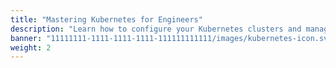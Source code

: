 ```yaml
---
title: "Mastering Kubernetes for Engineers"
description: "Learn how to configure your Kubernetes clusters and manage the lifecycle of your workloads"
banner: "11111111-1111-1111-1111-111111111111/images/kubernetes-icon.svg"
weight: 2
---
```


<!--
  This file is only used to render the courses list within a learning path.
  Check the Learn-Layer5 folder under src/sections/, src/templates for more understanding of how the data is used
-->
